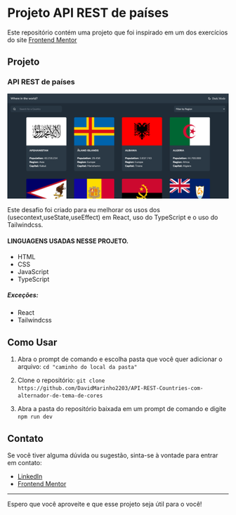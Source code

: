 # Projeto API REST de países

Este repositório contém uma projeto que foi inspirado em um dos exercícios do site [Frontend Mentor](https://www.frontendmentor.io/)

## Projeto

### API REST de países

![API REST de países](/public/assets/img/screenshot.png)

Este desafio foi criado para eu melhorar os usos dos (usecontext,useState,useEffect) em React, uso do TypeScript e o uso do Tailwindcss.

#### LINGUAGENS USADAS NESSE PROJETO.

- HTML
- CSS
- JavaScript
- TypeScript

##### Exceções:

- React
- Tailwindcss

## Como Usar

1. Abra o prompt de comando e escolha pasta que você quer adicionar o arquivo:
   `cd "caminho do local da pasta"`

2. Clone o repositório:
   `git clone https://github.com/DavidMarinho2203/API-REST-Countries-com-alternador-de-tema-de-cores`

3. Abra a pasta do repositório baixada em um prompt de comando e digite `npm run dev`

## Contato

Se você tiver alguma dúvida ou sugestão, sinta-se à vontade para entrar em contato:

- [LinkedIn](https://www.linkedin.com/in/david-beckham-278644227/)
- [Frontend Mentor](https://www.frontendmentor.io/profile/DavidMarinho2203)

---

Espero que você aproveite e que esse projeto seja útil para o você!

